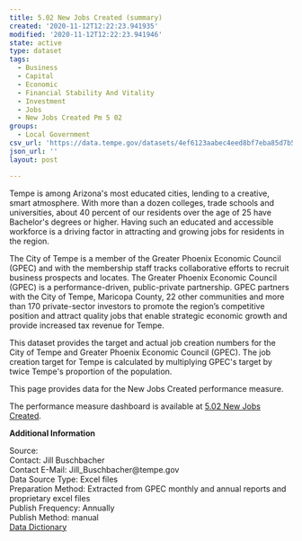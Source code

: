 ```yaml
---
title: 5.02 New Jobs Created (summary)
created: '2020-11-12T12:22:23.941935'
modified: '2020-11-12T12:22:23.941946'
state: active
type: dataset
tags:
  - Business
  - Capital
  - Economic
  - Financial Stability And Vitality
  - Investment
  - Jobs
  - New Jobs Created Pm 5 02
groups:
  - Local Government
csv_url: 'https://data.tempe.gov/datasets/4ef6123aabec4eed8bf7eba85d7b54dd_0.csv'
json_url: ''
layout: post

---
```

<p>Tempe is among Arizona's most educated cities, lending to a creative, smart atmosphere. With more than a dozen colleges, trade schools and universities, about 40 percent of our residents over the age of 25 have Bachelor's degrees or higher. Having such an educated and accessible workforce is a driving factor in attracting and growing jobs for residents in the region.</p><p>The City of Tempe is a member of the Greater Phoenix Economic Council (GPEC) and with the membership staff tracks collaborative efforts to recruit business prospects and locates. The Greater Phoenix Economic Council (GPEC) is a performance-driven, public-private partnership. GPEC partners with the City of Tempe, Maricopa County, 22 other communities and more than 170 private-sector investors to promote the region’s competitive position and attract quality jobs that enable strategic economic growth and provide increased tax revenue for Tempe.<br /></p><p>This dataset provides the target and actual job creation numbers for the City of Tempe and Greater Phoenix Economic Council (GPEC). The job creation target for Tempe is calculated by multiplying GPEC's target by twice Tempe's proportion of the population.<br /></p><p>This page provides data for the New Jobs Created performance measure.</p><p>The performance measure dashboard is available at <a href='https://financial-stability-and-vitality-tempegov.hub.arcgis.com/pages/new-jobs-created' rel='nofollow ugc' target='_blank'>5.02 New Jobs Created</a>.<br /></p><p><b>Additional Information</b><br /></p><p>Source:<br />Contact: Jill Buschbacher<br />Contact E-Mail: Jill_Buschbacher@tempe.gov<br />Data Source Type: Excel files<br />Preparation Method: Extracted from GPEC monthly and annual reports and proprietary excel files<br />Publish Frequency: Annually<br />Publish Method: manual<br /><a href='https://gis.tempe.gov/design/data-dictionary/5.02%20New%20Jobs%20Created%20(summary)/' rel='nofollow ugc' target='_blank'>Data Dictionary</a><br /></p>
